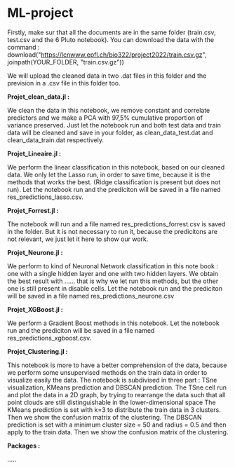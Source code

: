 # ML-project

Firstly, make sur that all the documents are in the same folder (train.csv, test.csv and the 6 Pluto notebook). 
You can download the data with the command :
download("https://lcnwww.epfl.ch/bio322/project2022/train.csv.gz",
         joinpath(YOUR_FOLDER, "train.csv.gz"))

We will upload the cleaned data in two .dat files in this folder and the prevision in a 
.csv file in this folder too.


**Projet_clean_data.jl :**

We clean the data in this notebook, we remove constant and correlate predictors and we make a PCA with 97,5% cumulative proportion of variance preserved. 
Just let the notebook run and both test data and train data will be cleaned and save in your folder, as clean_data_test.dat and clean_data_train.dat respectively. 


**Projet_Lineaire.jl :** 

We perform the linear classification in this notebook, based on our cleaned data. 
We only let the Lasso run, in order to save time, because it is the methods that works the best. (Ridge classification is present but does not run). 
Let the notebook run and the prediciton will be saved in a file named res_predictions_lasso.csv.


**Projet_Forrest.jl :**

The notebook will run and a file named res_predictions_forrest.csv is saved in the folder. 
But it is not necessary to run it, because the predicitons are not relevant, we just let it here to show our work. 


**Projet_Neurone.jl :**

We perform to kind of Neuronal Network classification in this note book : one with a single hidden layer and one with two hidden layers. 
We obtain the best result with ...... that is why we let run this methods, but the other one is still present in disable cells.
Let the notebook run and the prediciton will be saved in a file named res_predictions_neurone.csv

**Projet_XGBoost.jl :**

We perform a Gradient Boost methods in this notebook.
Let the notebook run and the prediciton will be saved in a file named res_predictions_xgboost.csv.

**Projet_Clustering.jl :**

This notebook is more to have a better comprehension of the data, because we perform some unsupervised methods on the train data in order to visualize easily the data. 
The notebook is subdivised in three part : TSne visualization, KMeans prediction and DBSCAN prediction. 
The TSne cell run and plot the data in a 2D graph, by trying to rearrange the data such that all point clouds are still distinguishable in the lower-dimensional space 
The KMeans prediction is set with k=3 to distribute the train data in 3 clusters. Then we show the confusion matrix of the clustering. 
The DBSCAN prediction is set with a minimum cluster size = 50 and radius = 0.5 and then apply to the train data. Then we show the confusion matrix of the clustering.


**Packages :**

.....